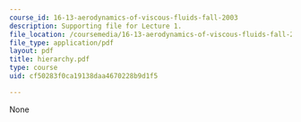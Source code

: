```yaml
---
course_id: 16-13-aerodynamics-of-viscous-fluids-fall-2003
description: Supporting file for Lecture 1.
file_location: /coursemedia/16-13-aerodynamics-of-viscous-fluids-fall-2003/cf50283f0ca19138daa4670228b9d1f5_hierarchy.pdf
file_type: application/pdf
layout: pdf
title: hierarchy.pdf
type: course
uid: cf50283f0ca19138daa4670228b9d1f5

---
```

None